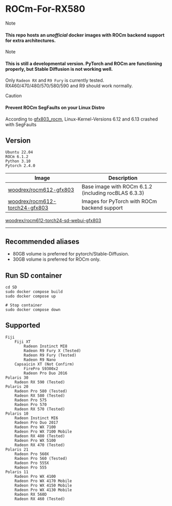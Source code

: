 # ROCm-For-RX580

> [!NOTE]
> #### This repo hosts an *unofficial* docker images with ROCm backend support for extra architectures.

> [!NOTE]
> #### This is still a developmental version. PyTorch and ROCm are functioning properly, but Stable Diffusion is not working well.
> Only `Radeon RX` and `R9 Fury` is currently tested. RX460/470/480/570/580/590 and R9 should work normally.

> [!CAUTION]
> #### Prevent ROCm SegFaults on your Linux Distro
> According to [gfx803_rocm](https://github.com/robertrosenbusch/gfx803_rocm), Linux-Kernel-Versions 6.12 and 6.13 crashed with SegFaults

## Version
```
Ubuntu 22.04 
ROCm 6.1.2
Python 3.10
Pytorch 2.4.0
```

Image | Description 
--- | ---
[woodrex/rocm612-gfx803](https://hub.docker.com/r/woodrex/rocm612-gfx803) | Base image with ROCm 6.1.2 (including rocBLAS 6.3.3) 
[woodrex/rocm612-torch24-gfx803](https://hub.docker.com/r/woodrex/rocm612-torch24-gfx803) | Images for PyTorch with ROCm backend support
[woodrex/rocm612-torch24-sd-webui-gfx803](https://hub.docker.com/r/woodrex/rocm612-torch24-sd-webui-gfx803)

---

## Recommended aliases

+ 80GB volume is preferred for pytorch/Stable-Diffusion.
+ 30GB volume is preferred for ROCm only.

## Run SD container 
```shell
cd SD
sudo docker compose build
sudo docker compose up

# Stop container
sudo docker compose down
```

## Supported
    Fiji
        Fiji XT
            Radeon Instinct MI8
            Radeon R9 Fury X (Tested)
            Radeon R9 Fury (Tested)
            Radeon R9 Nano 
        Capsaicin XT (Not Confirm)
            FirePro S9300x2 
            Radeon Pro Duo 2016
    Polaris 30
        Radeon RX 590 (Tested)
    Polaris 20
        Radeon Pro 580 (Tested)
        Radeon RX 580 (Tested)
        Radeon Pro 575
        Radeon Pro 570
        Radeon RX 570 (Tested)
    Polaris 10
        Radeon Instinct MI6
        Radeon Pro Duo 2017
        Radeon Pro WX 7100
        Radeon Pro WX 7100 Mobile
        Radeon RX 480 (Tested)
        Radeon Pro WX 5100
        Radeon RX 470 (Tested)
    Polaris 21
        Radeon Pro 560X
        Radeon Pro 560 (Tested)
        Radeon Pro 555X
        Radeon Pro 555
    Polaris 11
        Radeon Pro WX 4100
        Radeon Pro WX 4170 Mobile
        Radeon Pro WX 4150 Mobile
        Radeon Pro WX 4130 Mobile
        Radeon RX 560D
        Radeon RX 460 (Tested)
